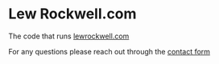 # Lew Rockwell.com

The code that runs [lewrockwell.com](https://lewrockwell.com)

For any questions please reach out through the [contact form](https://www.lewrockwell.com/contact/)
